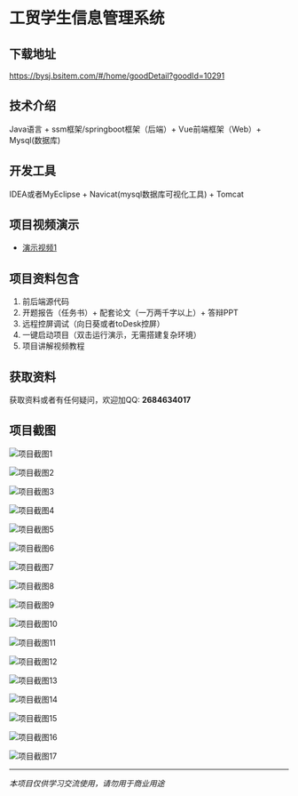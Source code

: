 # 工贸学生信息管理系统

## 下载地址
https://bysj.bsitem.com/#/home/goodDetail?goodId=10291

## 技术介绍
Java语言 + ssm框架/springboot框架（后端）+ Vue前端框架（Web）+ Mysql(数据库)

## 开发工具
IDEA或者MyEclipse + Navicat(mysql数据库可视化工具) + Tomcat

## 项目视频演示
- [演示视频1](https://graduation-images.oss-cn-beijing.aliyuncs.com/videos/828%E5%A5%97ssm%E5%BD%95%E5%83%8F/10291_ssm134%E5%B7%A5%E8%B4%B8%E5%AD%A6%E7%94%9F%E4%BF%A1%E6%81%AF%E7%AE%A1%E7%90%86%E7%B3%BB%E7%BB%9F%E5%BD%95%E5%83%8F.mp4)

## 项目资料包含
1. 前后端源代码
2. 开题报告（任务书）+ 配套论文（一万两千字以上）+ 答辩PPT
3. 远程控屏调试（向日葵或者toDesk控屏）
4. 一键启动项目（双击运行演示，无需搭建复杂环境）
5. 项目讲解视频教程

## 获取资料
获取资料或者有任何疑问，欢迎加QQ: **2684634017**

## 项目截图
![项目截图1](https://graduation-images.oss-cn-beijing.aliyuncs.com/图片/10291/毕设论坛项目主图.jpg)

![项目截图2](https://graduation-images.oss-cn-beijing.aliyuncs.com/图片/10291/1.png)

![项目截图3](https://graduation-images.oss-cn-beijing.aliyuncs.com/图片/10291/2.png)

![项目截图4](https://graduation-images.oss-cn-beijing.aliyuncs.com/图片/10291/3.png)

![项目截图5](https://graduation-images.oss-cn-beijing.aliyuncs.com/图片/10291/4.png)

![项目截图6](https://graduation-images.oss-cn-beijing.aliyuncs.com/图片/10291/5.png)

![项目截图7](https://graduation-images.oss-cn-beijing.aliyuncs.com/图片/10291/6.png)

![项目截图8](https://graduation-images.oss-cn-beijing.aliyuncs.com/图片/10291/7.png)

![项目截图9](https://graduation-images.oss-cn-beijing.aliyuncs.com/图片/10291/8.png)

![项目截图10](https://graduation-images.oss-cn-beijing.aliyuncs.com/图片/10291/9.png)

![项目截图11](https://graduation-images.oss-cn-beijing.aliyuncs.com/图片/10291/10.png)

![项目截图12](https://graduation-images.oss-cn-beijing.aliyuncs.com/图片/10291/11.png)

![项目截图13](https://graduation-images.oss-cn-beijing.aliyuncs.com/图片/10291/12.png)

![项目截图14](https://graduation-images.oss-cn-beijing.aliyuncs.com/图片/10291/13.png)

![项目截图15](https://graduation-images.oss-cn-beijing.aliyuncs.com/图片/10291/14.png)

![项目截图16](https://graduation-images.oss-cn-beijing.aliyuncs.com/图片/10291/15.png)

![项目截图17](https://graduation-images.oss-cn-beijing.aliyuncs.com/图片/10291/16.png)

---
*本项目仅供学习交流使用，请勿用于商业用途*
